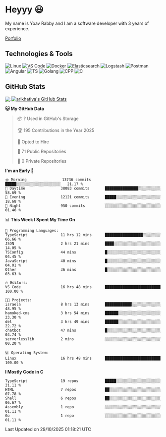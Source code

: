 
# Heyyy 😃
My name is Yoav Rabby and I am a software developer with 3 years of experience.

<a href="https://yoavrabby.com">
  Porfolio
</a>

## Technologies & Tools
![Linux](https://img.shields.io/badge/Linux-FCC624?style=flat&logo=linux&logoColor=black)
![VS Code](https://img.shields.io/badge/-VS%20Code-007ACC?style=flat-square&logo=visual-studio-code)
![Docker](https://img.shields.io/badge/Docker-E9F8FF?style=flat-square&logo=Docker)
![Elasticsearch](https://img.shields.io/badge/Elasticsearch-F8FDC5?style=flat-square&logo=elasticsearch&logoColor=lightblue)
![Logstash](https://img.shields.io/badge/Logstash-F8FDC5?style=flat-square&logo=logstash&logoColor=orange)
![Postman](https://img.shields.io/badge/Postman-F6BB43?style=flat-square&logo=Postman&logoColor=white)
![Angular](https://img.shields.io/badge/Angular-red?style=flat-square&logo=angular)
![TS](https://shields.io/badge/TypeScript-3178C6?logo=TypeScript&logoColor=FFF&style=flat-square)
![Golang](https://img.shields.io/badge/Golang-CBFBFD?style=flat-square&logo=go)
![CPP](https://img.shields.io/badge/C++-00599C?style=flat-square&logo=C%2B%2B&logoColor=white)
![C](https://img.shields.io/badge/C-F0F8FF?style=flat-square&logo=C)

## GitHub Stats
<a href="https://github.com/arikhativa/arikhativa">
  <img align="center" src="https://github-readme-stats.vercel.app/api/top-langs/?username=arikhativa&hide=java,html,tex&title_color=ffffff&text_color=c9cacc&icon_color=2bbc8a&bg_color=1d1f21&langs_count=3" />
</a>
<a href="https://github.com/arikhativa/arikhativa">
  <img align="center" src="https://github-readme-stats.vercel.app/api?username=arikhativa&show_icons=true&line_height=27&count_private=true&title_color=ffffff&text_color=c9cacc&icon_color=2bbc8a&bg_color=1d1f21" alt="arikhativa's GitHub Stats" />
</a>

<!--START_SECTION:waka-->
**🐱 My GitHub Data** 

> 📦 ? Used in GitHub's Storage 
 > 
> 🏆 195 Contributions in the Year 2025
 > 
> 💼 Opted to Hire
 > 
> 📜 71 Public Repositories 
 > 
> 🔑 0 Private Repositories 
 > 
**I'm an Early 🐤** 

```text
🌞 Morning                13736 commits       █████░░░░░░░░░░░░░░░░░░░░   21.17 % 
🌆 Daytime                38083 commits       ███████████████░░░░░░░░░░   58.69 % 
🌃 Evening                12121 commits       █████░░░░░░░░░░░░░░░░░░░░   18.68 % 
🌙 Night                  950 commits         ░░░░░░░░░░░░░░░░░░░░░░░░░   01.46 % 
```


📊 **This Week I Spent My Time On** 

```text
💬 Programming Languages: 
TypeScript               11 hrs 12 mins      █████████████████░░░░░░░░   66.66 % 
JSON                     2 hrs 21 mins       ████░░░░░░░░░░░░░░░░░░░░░   14.05 % 
TSConfig                 44 mins             █░░░░░░░░░░░░░░░░░░░░░░░░   04.45 % 
JavaScript               40 mins             █░░░░░░░░░░░░░░░░░░░░░░░░   04.01 % 
Other                    36 mins             █░░░░░░░░░░░░░░░░░░░░░░░░   03.63 % 

🔥 Editors: 
VS Code                  16 hrs 48 mins      █████████████████████████   100.00 % 

🐱‍💻 Projects: 
israela                  8 hrs 13 mins       ████████████░░░░░░░░░░░░░   48.95 % 
hamoked-cms              3 hrs 54 mins       ██████░░░░░░░░░░░░░░░░░░░   23.30 % 
del                      3 hrs 49 mins       ██████░░░░░░░░░░░░░░░░░░░   22.72 % 
chatbot                  47 mins             █░░░░░░░░░░░░░░░░░░░░░░░░   04.74 % 
serverlesslib            2 mins              ░░░░░░░░░░░░░░░░░░░░░░░░░   00.20 % 

💻 Operating System: 
Linux                    16 hrs 48 mins      █████████████████████████   100.00 % 
```

**I Mostly Code in C** 

```text
TypeScript               19 repos            █████░░░░░░░░░░░░░░░░░░░░   21.11 % 
HTML                     7 repos             ██░░░░░░░░░░░░░░░░░░░░░░░   07.78 % 
Shell                    6 repos             ██░░░░░░░░░░░░░░░░░░░░░░░   06.67 % 
Assembly                 1 repo              ░░░░░░░░░░░░░░░░░░░░░░░░░   01.11 % 
Go                       1 repo              ░░░░░░░░░░░░░░░░░░░░░░░░░   01.11 % 
```




 Last Updated on 29/10/2025 01:18:21 UTC
<!--END_SECTION:waka-->
